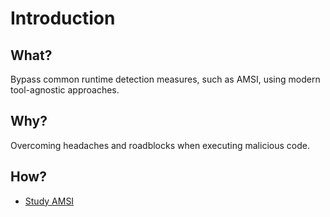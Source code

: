 # Introduction

## What?

Bypass common runtime detection measures, such as AMSI, using modern tool-agnostic approaches.

## Why?

Overcoming headaches and roadblocks when executing malicious code.

## How?

* [Study AMSI](amsi.md)

